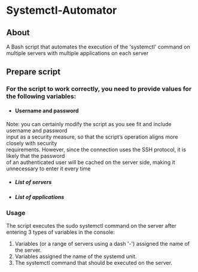 # Systemctl-Automator  


## About  
A Bash script that automates the execution of the 'systemctl' command on multiple servers with multiple applications on each server  



## Prepare script  

### For the script to work correctly, you need to provide values for the following variables:  

 * #### Username and password  
Note: you can certainly modify the script as you see fit and include username and password   
input as a security measure, so that the script’s operation aligns more closely with security   
requirements. However, since the connection uses the SSH protocol, it is likely that the password  
 of an authenticated user will be cached on the server side, making it unnecessary to enter it every time  
 * ##### List of servers    
 * ##### List of applications    


### Usage  
The script executes the sudo systemctl command on the server after entering 3 types   of variables in the console:    

1. Variables (or a range of servers using a dash '-') assigned the name of the server.    
2. Variables assigned the name of the systemd unit.    
3. The systemctl command that should be executed on the server.    

